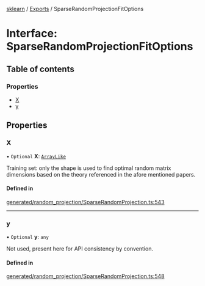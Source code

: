 [sklearn](../readme.md) / [Exports](../modules.md) / SparseRandomProjectionFitOptions

# Interface: SparseRandomProjectionFitOptions

## Table of contents

### Properties

- [X](SparseRandomProjectionFitOptions.md#x)
- [y](SparseRandomProjectionFitOptions.md#y)

## Properties

### X

• `Optional` **X**: [`ArrayLike`](../modules.md#arraylike)

Training set: only the shape is used to find optimal random matrix dimensions based on the theory referenced in the afore mentioned papers.

#### Defined in

[generated/random_projection/SparseRandomProjection.ts:543](https://github.com/transitive-bullshit/scikit-learn-ts/blob/367336a/packages/sklearn/src/generated/random_projection/SparseRandomProjection.ts#L543)

___

### y

• `Optional` **y**: `any`

Not used, present here for API consistency by convention.

#### Defined in

[generated/random_projection/SparseRandomProjection.ts:548](https://github.com/transitive-bullshit/scikit-learn-ts/blob/367336a/packages/sklearn/src/generated/random_projection/SparseRandomProjection.ts#L548)
